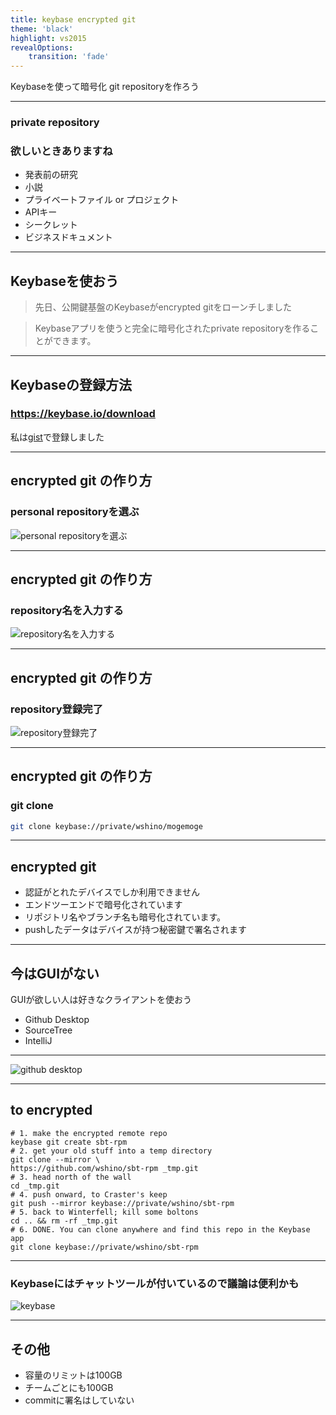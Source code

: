 ```yaml
---
title: keybase encrypted git
theme: 'black'
highlight: vs2015
revealOptions:
    transition: 'fade'
---
```


Keybaseを使って暗号化 git repositoryを作ろう

---

### private repository
### 欲しいときありますね

- 発表前の研究
- 小説
- プライベートファイル or プロジェクト
- APIキー
- シークレット
- ビジネスドキュメント

---

## Keybaseを使おう

> 先日、公開鍵基盤のKeybaseがencrypted gitをローンチしました


> Keybaseアプリを使うと完全に暗号化されたprivate repositoryを作ることができます。

---

## Keybaseの登録方法

### https://keybase.io/download

私は[gist](https://gist.github.com/wshino/2044b1ac283be26d908f19c8c9447ec5)で登録しました

---

## encrypted git の作り方

### personal repositoryを選ぶ

![personal repositoryを選ぶ](personal-repo.png)<!-- .element height="60%" width="60%" -->

---

## encrypted git の作り方

### repository名を入力する

![repository名を入力する](create-new-repo.png)<!-- .element height="60%" width="60%" -->

---

## encrypted git の作り方

### repository登録完了

![repository登録完了](repo-has-been-created.png)<!-- .element height="60%" width="60%" -->

---

## encrypted git の作り方

### git clone

```bash
git clone keybase://private/wshino/mogemoge
```

---

## encrypted git

- 認証がとれたデバイスでしか利用できません
- エンドツーエンドで暗号化されています
- リポジトリ名やブランチ名も暗号化されています。
- pushしたデータはデバイスが持つ秘密鍵で署名されます

---

## 今はGUIがない

GUIが欲しい人は好きなクライアントを使おう

- Github Desktop
- SourceTree
- IntelliJ

---

![github desktop](githubdesktop.png)<!-- .element height="70%" width="70%" -->

---

## to encrypted


```
# 1. make the encrypted remote repo
keybase git create sbt-rpm
# 2. get your old stuff into a temp directory
git clone --mirror \ 
https://github.com/wshino/sbt-rpm _tmp.git
# 3. head north of the wall
cd _tmp.git
# 4. push onward, to Craster's keep
git push --mirror keybase://private/wshino/sbt-rpm
# 5. back to Winterfell; kill some boltons
cd .. && rm -rf _tmp.git
# 6. DONE. You can clone anywhere and find this repo in the Keybase app
git clone keybase://private/wshino/sbt-rpm
```

---

###  Keybaseにはチャットツールが付いているので議論は便利かも

![keybase](teams-splash-announcement.png)<!-- .element height="70%" width="70%" -->

---

## その他

- 容量のリミットは100GB
- チームごとにも100GB
- commitに署名はしていない